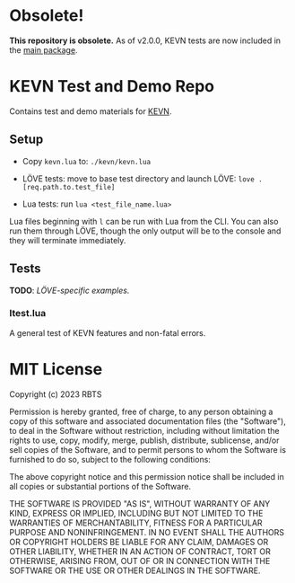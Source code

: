 # Obsolete!

**This repository is obsolete.** As of v2.0.0, KEVN tests are now included in the [main package](https://github.com/rabbitboots/kevn).


# KEVN Test and Demo Repo

Contains test and demo materials for [KEVN](https://github.com/rabbitboots/kevn).


## Setup

* Copy `kevn.lua` to: `./kevn/kevn.lua`

* LÖVE tests: move to base test directory and launch LÖVE: `love . [req.path.to.test_file]`

* Lua tests: run `lua <test_file_name.lua>`

Lua files beginning with `l` can be run with Lua from the CLI. You can also run them through LÖVE, though the only output will be to the console and they will terminate immediately.


## Tests

**TODO**: *LÖVE-specific examples.*


### ltest.lua

A general test of KEVN features and non-fatal errors.


# MIT License

Copyright (c) 2023 RBTS

Permission is hereby granted, free of charge, to any person obtaining a copy
of this software and associated documentation files (the "Software"), to deal
in the Software without restriction, including without limitation the rights
to use, copy, modify, merge, publish, distribute, sublicense, and/or sell
copies of the Software, and to permit persons to whom the Software is
furnished to do so, subject to the following conditions:

The above copyright notice and this permission notice shall be included in all
copies or substantial portions of the Software.

THE SOFTWARE IS PROVIDED "AS IS", WITHOUT WARRANTY OF ANY KIND, EXPRESS OR
IMPLIED, INCLUDING BUT NOT LIMITED TO THE WARRANTIES OF MERCHANTABILITY,
FITNESS FOR A PARTICULAR PURPOSE AND NONINFRINGEMENT. IN NO EVENT SHALL THE
AUTHORS OR COPYRIGHT HOLDERS BE LIABLE FOR ANY CLAIM, DAMAGES OR OTHER
LIABILITY, WHETHER IN AN ACTION OF CONTRACT, TORT OR OTHERWISE, ARISING FROM,
OUT OF OR IN CONNECTION WITH THE SOFTWARE OR THE USE OR OTHER DEALINGS IN THE
SOFTWARE.

